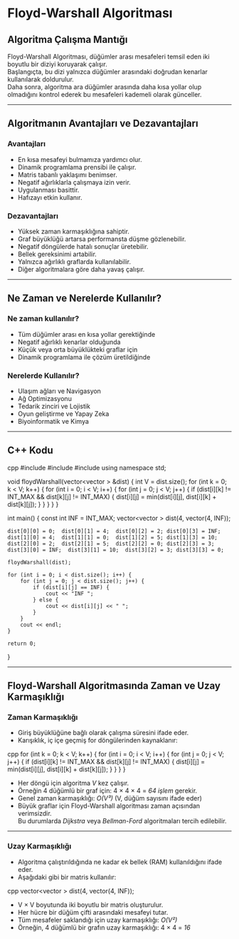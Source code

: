 # Floyd-Warshall Algoritması

## Algoritma Çalışma Mantığı

Floyd-Warshall Algoritması, düğümler arası mesafeleri temsil eden iki boyutlu bir diziyi koruyarak çalışır.  
Başlangıçta, bu dizi yalnızca düğümler arasındaki doğrudan kenarlar kullanılarak doldurulur.  
Daha sonra, algoritma ara düğümler arasında daha kısa yollar olup olmadığını kontrol ederek bu mesafeleri kademeli olarak günceller.

---

## Algoritmanın Avantajları ve Dezavantajları

### Avantajları
- En kısa mesafeyi bulmamıza yardımcı olur.
- Dinamik programlama prensibi ile çalışır.
- Matris tabanlı yaklaşımı benimser.
- Negatif ağırlıklarla çalışmaya izin verir.
- Uygulanması basittir.
- Hafızayı etkin kullanır.

### Dezavantajları
- Yüksek zaman karmaşıklığına sahiptir.
- Graf büyüklüğü artarsa performansta düşme gözlenebilir.
- Negatif döngülerde hatalı sonuçlar üretebilir.
- Bellek gereksinimi artabilir.
- Yalnızca ağırlıklı graflarda kullanılabilir.
- Diğer algoritmalara göre daha yavaş çalışır.

---

## Ne Zaman ve Nerelerde Kullanılır?

### Ne zaman kullanılır?
- Tüm düğümler arası en kısa yollar gerektiğinde
- Negatif ağırlıklı kenarlar olduğunda
- Küçük veya orta büyüklükteki graflar için
- Dinamik programlama ile çözüm üretildiğinde

### Nerelerde Kullanılır?
- Ulaşım ağları ve Navigasyon
- Ağ Optimizasyonu
- Tedarik zinciri ve Lojistik
- Oyun geliştirme ve Yapay Zeka
- Biyoinformatik ve Kimya

---

## C++ Kodu

cpp
#include <iostream>
#include <vector>
#include <algorithm>
using namespace std;

void floydWarshall(vector<vector<int> > &dist) {
    int V = dist.size();
    for (int k = 0; k < V; k++) {
        for (int i = 0; i < V; i++) {
            for (int j = 0; j < V; j++) {
                if (dist[i][k] != INT_MAX && dist[k][j] != INT_MAX) {
                    dist[i][j] = min(dist[i][j], dist[i][k] + dist[k][j]);
                }
            }
        }
    }
}

int main() {
    const int INF = INT_MAX;
    vector<vector<int> > dist(4, vector<int>(4, INF));

    dist[0][0] = 0;  dist[0][1] = 4;  dist[0][2] = 2; dist[0][3] = INF;
    dist[1][0] = 4;  dist[1][1] = 0;  dist[1][2] = 5; dist[1][3] = 10;
    dist[2][0] = 2;  dist[2][1] = 5;  dist[2][2] = 0; dist[2][3] = 3;
    dist[3][0] = INF;  dist[3][1] = 10;  dist[3][2] = 3; dist[3][3] = 0;

    floydWarshall(dist);

    for (int i = 0; i < dist.size(); i++) {
        for (int j = 0; j < dist.size(); j++) {
            if (dist[i][j] == INF) {
                cout << "INF ";
            } else {
                cout << dist[i][j] << " ";
            }
        }
        cout << endl;
    }

    return 0;
}


---

## Floyd-Warshall Algoritmasında Zaman ve Uzay Karmaşıklığı

### Zaman Karmaşıklığı

- Giriş büyüklüğüne bağlı olarak çalışma süresini ifade eder.
- Karışıklık, iç içe geçmiş for döngülerinden kaynaklanır:

cpp
for (int k = 0; k < V; k++) { 
    for (int i = 0; i < V; i++) {
        for (int j = 0; j < V; j++) {
            if (dist[i][k] != INT_MAX && dist[k][j] != INT_MAX) { 
                dist[i][j] = min(dist[i][j], dist[i][k] + dist[k][j]);
            }
        }
    }
}


- Her döngü için algoritma *V* kez çalışır.  
- Örneğin 4 düğümlü bir graf için: 4 × 4 × 4 = *64 işlem* gerekir.
- Genel zaman karmaşıklığı: *O(V³)* (V, düğüm sayısını ifade eder)
- Büyük graflar için Floyd-Warshall algoritması zaman açısından verimsizdir.  
  Bu durumlarda *Dijkstra* veya *Bellman-Ford* algoritmaları tercih edilebilir.

---

### Uzay Karmaşıklığı

- Algoritma çalıştırıldığında ne kadar ek bellek (RAM) kullanıldığını ifade eder.
- Aşağıdaki gibi bir matris kullanılır:

cpp
vector<vector<int> > dist(4, vector<int>(4, INF));


- V × V boyutunda iki boyutlu bir matris oluşturulur.
- Her hücre bir düğüm çifti arasındaki mesafeyi tutar.
- Tüm mesafeler saklandığı için uzay karmaşıklığı: *O(V²)*
- Örneğin, 4 düğümlü bir grafın uzay karmaşıklığı: 4 × 4 = *16*
